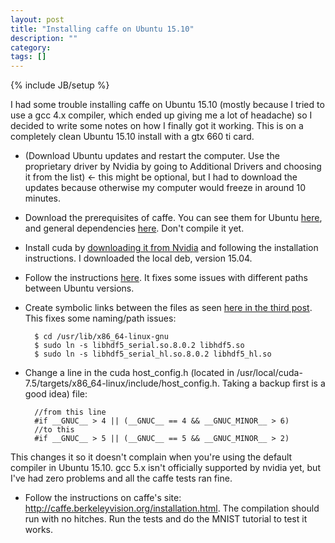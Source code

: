 ```yaml
---
layout: post
title: "Installing caffe on Ubuntu 15.10"
description: ""
category: 
tags: []
---
```

{% include JB/setup %}

I had some trouble installing caffe on Ubuntu 15.10 (mostly because I tried to use a gcc 4.x compiler, which ended up giving me a lot of headache) so I decided to write some notes on how I finally got it working. This is on a completely clean Ubuntu 15.10 install with a gtx 660 ti card.

- (Download Ubuntu updates and restart the computer. Use the proprietary driver by Nvidia by going to Additional Drivers and choosing it from the list) <- this might be optional, but I had to download the updates because otherwise my computer would freeze in around 10 minutes.

- Download the prerequisites of caffe. You can see them for Ubuntu [here](http://caffe.berkeleyvision.org/install_apt.html), and general dependencies [here](http://caffe.berkeleyvision.org/installation.html). Don't compile it yet.

- Install cuda by [downloading it from Nvidia](https://developer.nvidia.com/cuda-downloads) and following the installation instructions. I downloaded the local deb, version 15.04.

- Follow the instructions [here](https://github.com/BVLC/caffe/issues/2347). It fixes some issues with different paths between Ubuntu versions.

- Create symbolic links between the files as seen [here in the third post](https://github.com/NVIDIA/DIGITS/issues/156). This fixes some naming/path issues:

    	$ cd /usr/lib/x86_64-linux-gnu
		$ sudo ln -s libhdf5_serial.so.8.0.2 libhdf5.so
		$ sudo ln -s libhdf5_serial_hl.so.8.0.2 libhdf5_hl.so

- Change a line in the cuda host_config.h (located in /usr/local/cuda-7.5/targets/x86_64-linux/include/host_config.h. Taking a backup first is a good idea) file:
		
		//from this line
		#if __GNUC__ > 4 || (__GNUC__ == 4 && __GNUC_MINOR__ > 6)
		//to this
		#if __GNUC__ > 5 || (__GNUC__ == 5 && __GNUC_MINOR__ > 2)

This changes it so it doesn't complain when you're using the default compiler in Ubuntu 15.10. gcc 5.x isn't officially supported by nvidia yet, but I've had zero problems and all the caffe tests ran fine.

- Follow the instructions on caffe's site: http://caffe.berkeleyvision.org/installation.html. The compilation should run with no hitches. Run the tests and do the MNIST tutorial to test it works.